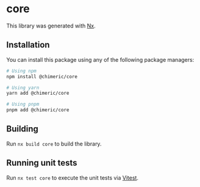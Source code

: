 # core

This library was generated with [Nx](https://nx.dev).

## Installation

You can install this package using any of the following package managers:

```bash
# Using npm
npm install @chimeric/core

# Using yarn
yarn add @chimeric/core

# Using pnpm
pnpm add @chimeric/core
```

## Building

Run `nx build core` to build the library.

## Running unit tests

Run `nx test core` to execute the unit tests via [Vitest](https://vitest.dev/).
